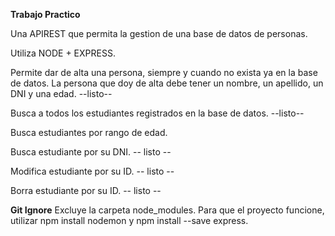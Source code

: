 **Trabajo Practico**

Una APIREST que permita la gestion de una base de datos de personas.

Utiliza NODE + EXPRESS.

Permite dar de alta una persona, siempre y cuando no exista ya en la base de datos.
La persona que doy de alta debe tener un nombre, un apellido, un DNI y una edad. --listo--

Busca a todos los estudiantes registrados en la base de datos. --listo--

Busca estudiantes por rango de edad. 

Busca estudiante por su DNI. -- listo --

Modifica estudiante por su ID. -- listo --

Borra estudiante por su ID. -- listo --

**Git Ignore**
Excluye la carpeta node_modules.
Para que el proyecto funcione, utilizar npm install nodemon y npm install --save express.